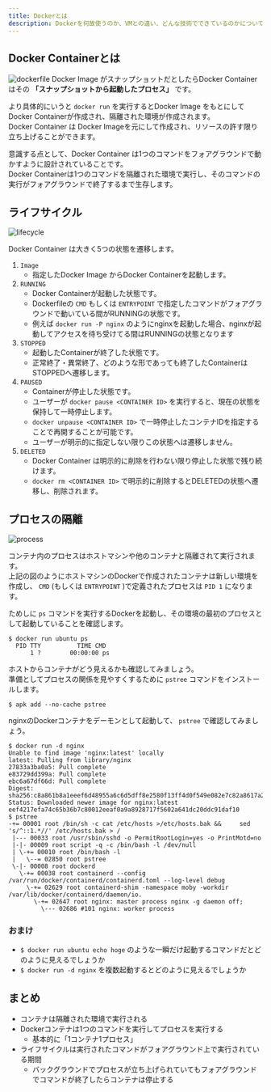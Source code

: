 ```yaml
---
title: Dockerとは
description: Dockerを何故使うのか、VMとの違い、どんな技術でできているのかについて紹介します。
---
```


## Docker Containerとは
![dockerfile](imgs/dockerfile.png)
Docker Image がスナップショットだとしたらDocker Container はその **「スナップショットから起動したプロセス」** です。  

より具体的にいうと `docker run` を実行するとDocker Image をもとにしてDocker Containerが作成され、隔離された環境が作成されます。  
Docker Container は Docker Imageを元にして作成され、リソースの許す限り立ち上げることができます。

意識する点として、Docker Container は1つのコマンドをフォアグラウンドで動かすように設計されていることです。  
Docker Containerは1つのコマンドを隔離された環境で実行し、そのコマンドの実行がフォアグラウンドで終了するまで生存します。

## ライフサイクル
![lifecycle](imgs/lifecycle.png)

Docker Container は大きく5つの状態を遷移します。  

1. `Image`
    - 指定したDocker Image からDocker Containerを起動します。
2. `RUNNING`
    - Docker Containerが起動した状態です。
    - Dockerfileの `CMD` もしくは `ENTRYPOINT` で指定したコマンドがフォアグラウンドで動いている間がRUNNINGの状態です。
    - 例えば `docker run -P nginx` のようにnginxを起動した場合、nginxが起動してアクセスを待ち受けてる間はRUNNINGの状態となります
3. `STOPPED`
    - 起動したContainerが終了した状態です。
    - 正常終了・異常終了、どのような形であっても終了したContainerはSTOPPEDへ遷移します。
4. `PAUSED`
    - Containerが停止した状態です。
    - ユーザーが `docker pause <CONTAINER ID>` を実行すると、現在の状態を保持して一時停止します。
    - `docker unpause <CONTAINER ID>` で一時停止したコンテナIDを指定することで再開することが可能です。
    - ユーザーが明示的に指定しない限りこの状態へは遷移しません。
5. `DELETED`
    - Docker Container は明示的に削除を行わない限り停止した状態で残り続けます。
    - `docker rm <CONTAINER ID>` で明示的に削除するとDELETEDの状態へ遷移し、削除されます。

## プロセスの隔離
![process](imgs/process.png)

コンテナ内のプロセスはホストマシンや他のコンテナと隔離されて実行されます。  
上記の図のようにホストマシンのDockerで作成されたコンテナは新しい環境を作成し、 `CMD` (もしくは `ENTRYPOINT` )で定義されたプロセスは `PID 1` になります。

ためしに `ps` コマンドを実行するDockerを起動し、その環境の最初のプロセスとして起動していることを確認します。
```console
$ docker run ubuntu ps
  PID TTY          TIME CMD
      1 ?        00:00:00 ps
```

ホストからコンテナがどう見えるかも確認してみましょう。  
準備としてプロセスの関係を見やすくするために `pstree` コマンドをインストールします。
```console
$ apk add --no-cache pstree
```

nginxのDockerコンテナをデーモンとして起動して、 `pstree` で確認してみましょう。
```console
$ docker run -d nginx
Unable to find image 'nginx:latest' locally
latest: Pulling from library/nginx
27833a3ba0a5: Pull complete
e83729dd399a: Pull complete
ebc6a67df66d: Pull complete
Digest: sha256:c8a861b8a1eeef6d48955a6c6d5dff8e2580f13ff4d0f549e082e7c82a8617a2
Status: Downloaded newer image for nginx:latest
eef4217efa74c65b36b7c80012eeaf0a9a8928717f5602a641dc20ddc91daf10
$ pstree
-+= 00001 root /bin/sh -c cat /etc/hosts >/etc/hosts.bak &&     sed 's/^::1.*//' /etc/hosts.bak > /
 |--- 00033 root /usr/sbin/sshd -o PermitRootLogin=yes -o PrintMotd=no
 |-|- 00009 root script -q -c /bin/bash -l /dev/null
 | \-+= 00010 root /bin/bash -l
 |   \--= 02850 root pstree
 \-|- 00008 root dockerd
   \-+= 00038 root containerd --config /var/run/docker/containerd/containerd.toml --log-level debug
     \-+= 02629 root containerd-shim -namespace moby -workdir /var/lib/docker/containerd/daemon/io.
       \-+= 02647 root nginx: master process nginx -g daemon off;
         \--- 02686 #101 nginx: worker process
```

### おまけ
- `$ docker run ubuntu echo hoge` のような一瞬だけ起動するコマンドだとどのように見えるでしょうか
- `$ docker run -d nginx` を複数起動するとどのように見えるでしょうか

## まとめ
- コンテナは隔離された環境で実行される
- Dockerコンテナは1つのコマンドを実行してプロセスを実行する
    - 基本的に「1コンテナ1プロセス」
- ライフサイクルは実行されたコマンドがフォアグラウンド上で実行されている期間
    - バックグラウンドでプロセスが立ち上げられていてもフォアグラウンドでコマンドが終了したらコンテナは停止する

